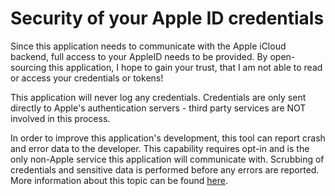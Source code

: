 # Security of your Apple ID credentials

Since this application needs to communicate with the Apple iCloud backend, full access to your AppleID needs to be provided. By open-sourcing this application, I hope to gain your trust, that I am not able to read or access your credentials or tokens!

This application will never log any credentials. Credentials are only sent directly to Apple's authentication servers - third party services are NOT involved in this process.

In order to improve this application's development, this tool can report crash and error data to the developer. This capability requires opt-in and is the only non-Apple service this application will communicate with. Scrubbing of credentials and sensitive data is performed before any errors are reported. More information about this topic can be found [here](error-reporting.md).

